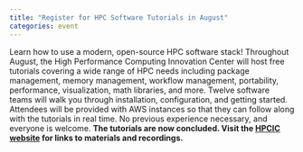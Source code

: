 ```yaml
---
title: "Register for HPC Software Tutorials in August"
categories: event
---
```


Learn how to use a modern, open-source HPC software stack! Throughout August, the High Performance Computing Innovation Center will host free tutorials covering a wide range of HPC needs including package management, memory management, workflow management, portability, performance, visualization, math libraries, and more. Twelve software teams will walk you through installation, configuration, and getting started. Attendees will be provided with AWS instances so that they can follow along with the tutorials in real time. No previous experience necessary, and everyone is welcome. **The tutorials are now concluded. Visit the [HPCIC website](https://hpcic.llnl.gov/2024-hpc-tutorials) for links to materials and recordings.**
